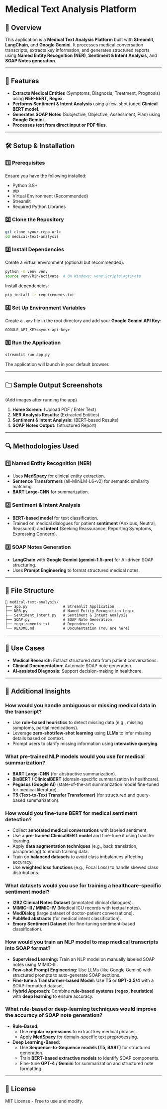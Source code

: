 # Medical Text Analysis Platform

## 📌 Overview
This application is a **Medical Text Analysis Platform** built with **Streamlit**, **LangChain**, and **Google Gemini**. It processes medical conversation transcripts, extracts key information, and generates structured reports using **Named Entity Recognition (NER)**, **Sentiment & Intent Analysis**, and **SOAP Notes generation**.

---

## 🚀 Features
- **Extracts Medical Entities** (Symptoms, Diagnosis, Treatment, Prognosis) using **NER-BERT, Regex**.
- **Performs Sentiment & Intent Analysis** using a few-shot tuned **Clinical BERT model**.
- **Generates SOAP Notes** (Subjective, Objective, Assessment, Plan) using **Google Gemini**.
- **Processes text from direct input or PDF files**.

---

## 🛠️ Setup & Installation

### 1️⃣ Prerequisites
Ensure you have the following installed:
- Python 3.8+
- pip
- Virtual Environment (Recommended)
- Streamlit
- Required Python Libraries

### 2️⃣ Clone the Repository
```bash
git clone <your-repo-url>
cd medical-text-analysis
```

### 3️⃣ Install Dependencies
Create a virtual environment (optional but recommended):
```bash
python -m venv venv
source venv/bin/activate  # On Windows: venv\Scripts\activate
```

Install dependencies:
```bash
pip install -r requirements.txt
```

### 4️⃣ Set Up Environment Variables
Create a `.env` file in the root directory and add your **Google Gemini API Key**:
```env
GOOGLE_API_KEY=<your-api-key>
```

### 5️⃣ Run the Application
```bash
streamlit run app.py
```

The application will launch in your default browser.

---

## 🗀️ Sample Output Screenshots
(Add images after running the app)

1. **Home Screen:** (Upload PDF / Enter Text)
2. **NER Analysis Results:** (Extracted Entities)
3. **Sentiment & Intent Analysis:** (BERT-based Results)
4. **SOAP Notes Output:** (Structured Report)

---

## 🔍 Methodologies Used

### 1️⃣ Named Entity Recognition (NER)
- Uses **MedSpacy** for clinical entity extraction.
- **Sentence Transformers** (all-MiniLM-L6-v2) for semantic similarity matching.
- **BART Large-CNN** for summarization.

### 2️⃣ Sentiment & Intent Analysis
- **BERT-based model** for text classification.
- Trained on medical dialogues for patient **sentiment** (Anxious, Neutral, Reassured) and **intent** (Seeking Reassurance, Reporting Symptoms, Expressing Concern).

### 3️⃣ SOAP Notes Generation
- **LangChain** with **Google Gemini (gemini-1.5-pro)** for AI-driven SOAP structuring.
- Uses **Prompt Engineering** to format structured medical notes.

---

## 📝 File Structure
```
📂 medical-text-analysis/
├── app.py                # Streamlit Application
├── NER.py                # Named Entity Recognition Logic
├── Sentiment_Intent.py   # Sentiment & Intent Analysis
├── SOAP.py               # SOAP Note Generation
├── requirements.txt      # Dependencies
└── README.md             # Documentation (You are here)
```

---

## 🏥 Use Cases
- **Medical Research:** Extract structured data from patient conversations.
- **Clinical Documentation:** Automate SOAP note generation.
- **AI-assisted Diagnosis:** Support decision-making in healthcare.

---

## 📄 Additional Insights

### **How would you handle ambiguous or missing medical data in the transcript?**
- Use **rule-based heuristics** to detect missing data (e.g., missing symptoms, partial medications).
- Leverage **zero-shot/few-shot learning** using **LLMs** to infer missing details based on context.
- Prompt users to clarify missing information using **interactive querying**.

### **What pre-trained NLP models would you use for medical summarization?**
- **BART Large-CNN** (for abstractive summarization).
- **BioBERT / ClinicalBERT** (domain-specific summarization in healthcare).
- **Pegasus (Google AI)** (state-of-the-art summarization model fine-tuned for medical literature).
- **T5 (Text-to-Text Transfer Transformer)** (for structured and query-based summarization).

### **How would you fine-tune BERT for medical sentiment detection?**
- Collect **annotated medical conversations** with labeled sentiment.
- Use a **pre-trained ClinicalBERT model** and fine-tune it using transfer learning.
- Apply **data augmentation techniques** (e.g., back translation, paraphrasing) to enrich training data.
- Train on **balanced datasets** to avoid class imbalances affecting accuracy.
- Use **weighted loss functions** (e.g., Focal Loss) to handle skewed class distributions.

### **What datasets would you use for training a healthcare-specific sentiment model?**
- **I2B2 Clinical Notes Dataset** (annotated clinical dialogues).
- **MIMIC-III / MIMIC-IV** (Medical ICU records with textual notes).
- **MedDialog** (large dataset of doctor-patient conversations).
- **PubMed abstracts** (for medical intent classification).
- **Emory Sentiment Dataset** (for fine-tuning sentiment-based classification).

### **How would you train an NLP model to map medical transcripts into SOAP format?**
- **Supervised Learning:** Train an NLP model on manually labeled SOAP notes using MIMIC-III.
- **Few-shot Prompt Engineering:** Use LLMs (like Google Gemini) with structured prompts to auto-generate SOAP sections.
- **Fine-tune a Transformer-based Model:** Use **T5** or **GPT-3.5/4** with a SOAP-formatted dataset.
- **Hybrid Approach:** Combine **rule-based systems (regex, heuristics)** with **deep learning** to ensure accuracy.

### **What rule-based or deep-learning techniques would improve the accuracy of SOAP note generation?**
- **Rule-Based:**
  - Use **regular expressions** to extract key medical phrases.
  - Apply **MedSpacy** for domain-specific text preprocessing.
- **Deep Learning-Based:**
  - Use **Sequence-to-Sequence models (T5, BART)** for structured generation.
  - Train **BERT-based extractive models** to identify SOAP components.
  - Fine-tune **GPT-4 / Gemini** for summarization and structured note formatting.

---

## 📝 License
MIT License - Free to use and modify.

